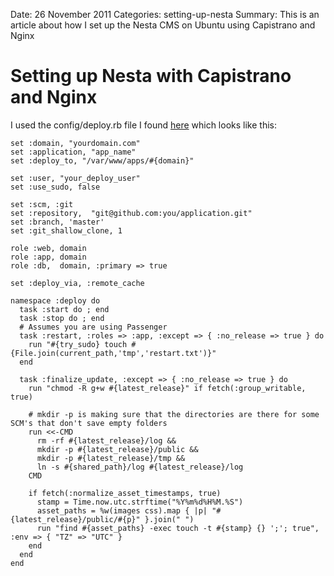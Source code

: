 Date: 26 November 2011
Categories: setting-up-nesta
Summary: This is an article about how I set up the Nesta CMS on Ubuntu using Capistrano and Nginx

# Setting up Nesta with Capistrano and Nginx

I used the config/deploy.rb file I found [here](http://travisonrails.com/2010/05/25/deploy-sinatra-application-with-capistrano) which looks like this:

	set :domain, "yourdomain.com"
	set :application, "app_name"
	set :deploy_to, "/var/www/apps/#{domain}"

	set :user, "your_deploy_user"
	set :use_sudo, false

	set :scm, :git
	set :repository,  "git@github.com:you/application.git"
	set :branch, 'master'
	set :git_shallow_clone, 1

	role :web, domain
	role :app, domain
	role :db,  domain, :primary => true

	set :deploy_via, :remote_cache

	namespace :deploy do
	  task :start do ; end
	  task :stop do ; end
	  # Assumes you are using Passenger
	  task :restart, :roles => :app, :except => { :no_release => true } do
	    run "#{try_sudo} touch #{File.join(current_path,'tmp','restart.txt')}"
	  end

	  task :finalize_update, :except => { :no_release => true } do
	    run "chmod -R g+w #{latest_release}" if fetch(:group_writable, true)

	    # mkdir -p is making sure that the directories are there for some SCM's that don't save empty folders
	    run <<-CMD
	      rm -rf #{latest_release}/log &&
	      mkdir -p #{latest_release}/public &&
	      mkdir -p #{latest_release}/tmp &&
	      ln -s #{shared_path}/log #{latest_release}/log
	    CMD

	    if fetch(:normalize_asset_timestamps, true)
	      stamp = Time.now.utc.strftime("%Y%m%d%H%M.%S")
	      asset_paths = %w(images css).map { |p| "#{latest_release}/public/#{p}" }.join(" ")
	      run "find #{asset_paths} -exec touch -t #{stamp} {} ';'; true", :env => { "TZ" => "UTC" }
	    end
	  end
	end
